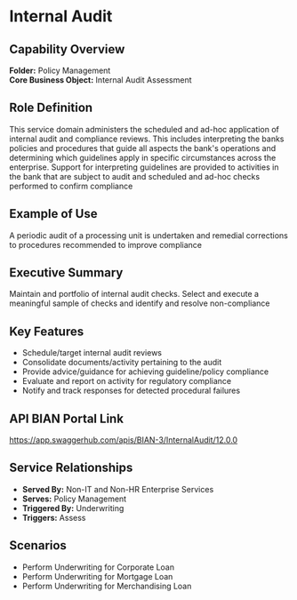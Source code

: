 # Internal Audit

## Capability Overview
**Folder:** Policy Management  
**Core Business Object:** Internal Audit Assessment

## Role Definition
This service domain administers the scheduled and ad-hoc application of internal audit and compliance reviews. This includes interpreting the banks policies and procedures that guide all aspects the bank's operations and determining which guidelines apply in specific circumstances across the enterprise. Support for interpreting guidelines are provided to activities in the bank that are subject to audit and scheduled and ad-hoc checks performed to confirm compliance

## Example of Use
A periodic audit of a processing unit is undertaken and remedial corrections to procedures recommended to improve compliance

## Executive Summary
Maintain and portfolio of internal audit checks. Select and execute a meaningful sample of checks and identify and resolve non-compliance

## Key Features
- Schedule/target internal audit reviews
- Consolidate documents/activity pertaining to the audit
- Provide advice/guidance for achieving guideline/policy compliance
- Evaluate and report on activity for regulatory compliance
- Notify and track responses for detected procedural failures

## API BIAN Portal Link
https://app.swaggerhub.com/apis/BIAN-3/InternalAudit/12.0.0

## Service Relationships
- **Served By:** Non-IT and Non-HR Enterprise Services
- **Serves:** Policy Management
- **Triggered By:** Underwriting
- **Triggers:** Assess

## Scenarios
- Perform Underwriting for Corporate Loan
- Perform Underwriting for Mortgage Loan
- Perform Underwriting for Merchandising Loan